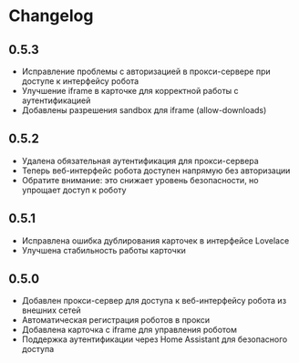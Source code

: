 # Changelog

## 0.5.3
- Исправление проблемы с авторизацией в прокси-сервере при доступе к интерфейсу робота
- Улучшение iframe в карточке для корректной работы с аутентификацией
- Добавлены разрешения sandbox для iframe (allow-downloads)

## 0.5.2
- Удалена обязательная аутентификация для прокси-сервера
- Теперь веб-интерфейс робота доступен напрямую без авторизации
- Обратите внимание: это снижает уровень безопасности, но упрощает доступ к роботу

## 0.5.1
- Исправлена ошибка дублирования карточек в интерфейсе Lovelace
- Улучшена стабильность работы карточки

## 0.5.0
- Добавлен прокси-сервер для доступа к веб-интерфейсу робота из внешних сетей
- Автоматическая регистрация роботов в прокси
- Добавлена карточка с iframe для управления роботом
- Поддержка аутентификации через Home Assistant для безопасного доступа 